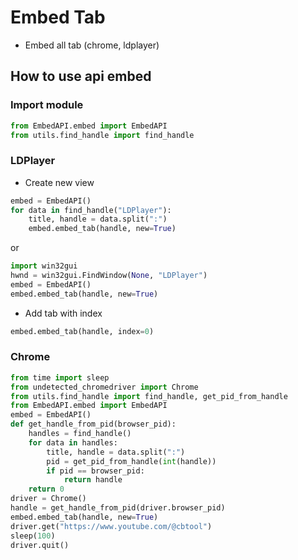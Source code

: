 # Embed Tab
* Embed all tab (chrome, ldplayer)
## How to use api embed 
### Import module
``` python
from EmbedAPI.embed import EmbedAPI
from utils.find_handle import find_handle

```
### LDPlayer
+ Create new view
```python
embed = EmbedAPI()
for data in find_handle("LDPlayer"):
    title, handle = data.split(":")
    embed.embed_tab(handle, new=True)
```
or
```python
import win32gui
hwnd = win32gui.FindWindow(None, "LDPlayer")
embed = EmbedAPI()
embed.embed_tab(handle, new=True)
```
+ Add tab with index
```python
embed.embed_tab(handle, index=0)
```
### Chrome
```python
from time import sleep
from undetected_chromedriver import Chrome
from utils.find_handle import find_handle, get_pid_from_handle
from EmbedAPI.embed import EmbedAPI
embed = EmbedAPI()
def get_handle_from_pid(browser_pid):
    handles = find_handle()
    for data in handles:
        title, handle = data.split(":")
        pid = get_pid_from_handle(int(handle))
        if pid == browser_pid:
            return handle
    return 0
driver = Chrome()
handle = get_handle_from_pid(driver.browser_pid)
embed.embed_tab(handle, new=True)
driver.get("https://www.youtube.com/@cbtool")
sleep(100)
driver.quit()
```